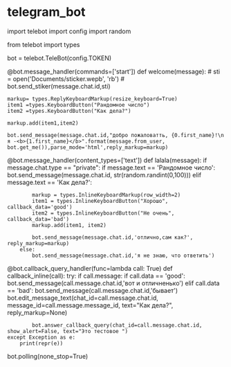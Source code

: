 # telegram_bot
import telebot
import config 
import random 

from telebot import types

bot = telebot.TeleBot(config.TOKEN)

@bot.message_handler(commands=['start'])
def welcome(message):
    # sti = open('Documents/sticker.wepb', 'rb')
    # bot.send_stiker(message.chat.id,sti)

    markup= types.ReplyKeyboardMarkup(resize_keyboard=True)
    item1 =types.KeyboardButton("Рандомное число")
    item2 =types.KeyboardButton("Как дела?")

    markup.add(item1,item2)

    bot.send_message(message.chat.id,"добро пожаловатть, {0.first_name}!\n я -<b>{1.first_name}</b>".format(message.from_user, bot.get_me()),parse_mode='html',reply_markup=markup)

@bot.message_handler(content_types=['text'])
def lalala(message):
    if message.chat.type == "private":
        if message.text == 'Рандомное число':
            bot.send_message(message.chat.id, str(random.randint(0,100)))
        elif message.text == 'Как дела?':

            markup = types.InlineKeyboardMarkup(row_width=2)
            item1 = types.InlineKeyboardButton("Хорошо", callback_data='good')
            item2 = types.InlineKeyboardButton("Не очень", callback_data='bad')
            markup.add(item1, item2)

            bot.send_message(message.chat.id,'отлично,сам как?', reply_markup=markup)
        else:
            bot.send_message(message.chat.id,'я не знаю, что ответить')
    
@bot.callback_query_handler(func=lambda call: True)
def callback_inline(call):
    try:
        if call.message:
            if call.data == 'good':
                bot.send_message(call.message.chat.id,'вот и отличненько')
            elif call.data == 'bad':
                bot.send_message(call.message.chat.id,'бывает')
            bot.edit_message_text(chat_id=call.message.chat.id, message_id=call.message.message_id, text="Как дела?", reply_markup=None)

            bot.answer_callback_query(chat_id=call.message.chat.id, show_alert=False, text="Это тестовое ")
    except Exception as e:
        print(repr(e))


bot.polling(none_stop=True)
